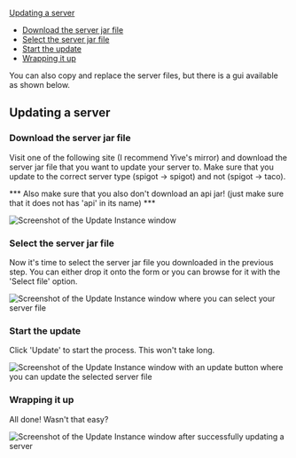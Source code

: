 [Updating a server](#updating-a-server)

*   [Download the server jar file](#download-the-server-jar-file)
*   [Select the server jar file](#select-the-server-jar-file)
*   [Start the update](#start-the-update)
*   [Wrapping it up](#wrapping-it-up)

<div class="alert alert-dismissible alert-info">You can also copy and replace the server files, but there is a gui available as shown below.</div>

<a class="anchor" name="updating-a-server"></a>

## Updating a server

<a class="anchor" name="download-the-server-jar-file"></a>

### Download the server jar file

Visit one of the following site (I recommend Yive's mirror) and download the server jar file that you want to update your server to. Make sure that you update to the correct server type (spigot -> spigot) and not (spigot -> taco).

*** Also make sure that you also don't download an api jar! (just make sure that it does not has 'api' in its name) ***

![Screenshot of the Update Instance window](/_assets/images/update_server_links.png)

<a class="anchor" name="select-the-server-jar-file"></a>

### Select the server jar file

Now it's time to select the server jar file you downloaded in the previous step. You can either drop it onto the form or you can browse for it with the 'Select file' option.

![Screenshot of the Update Instance window where you can select your server file](/_assets/images/update_server_files.png)

<a class="anchor" name="start-the-update"></a>

### Start the update

Click 'Update' to start the process. This won't take long.

![Screenshot of the Update Instance window with an update button where you can update the selected server file](/_assets/images/update_server_update.png)

<a class="anchor" name="wrapping-it-up"></a>

### Wrapping it up

All done! Wasn't that easy?

![Screenshot of the Update Instance window after successfully updating a server](/_assets/images/update_server_complete.png)